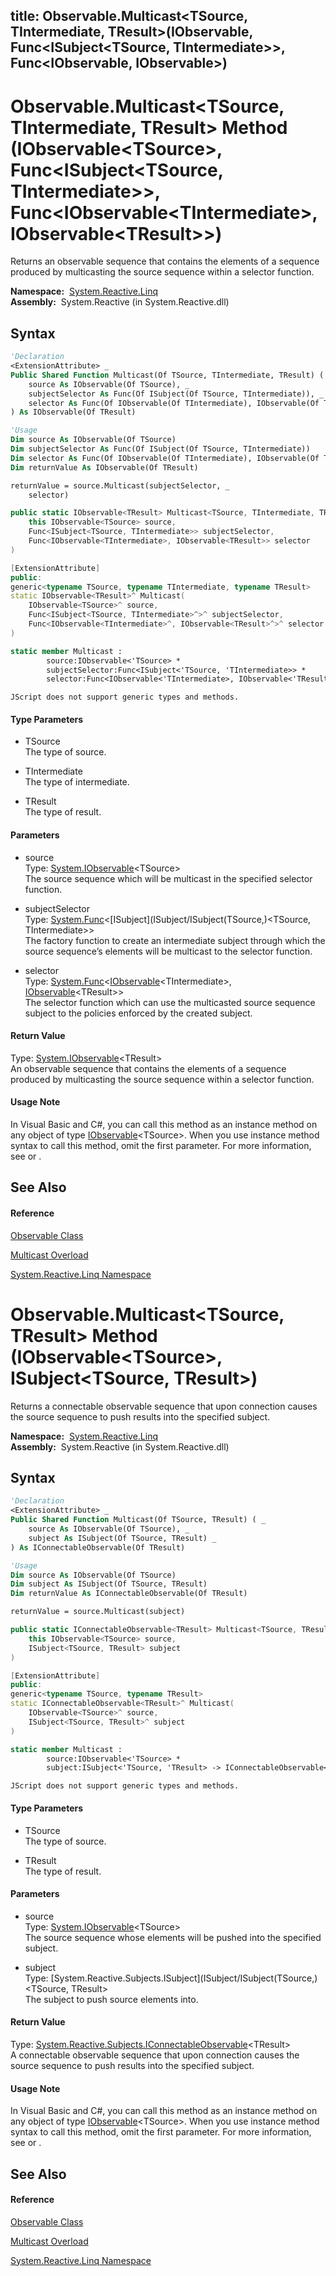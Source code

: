 title: Observable.Multicast<TSource, TIntermediate, TResult>(IObservable<TSource>, Func<ISubject<TSource, TIntermediate>>, Func<IObservable<TIntermediate>, IObservable<TResult>>)
---
# Observable.Multicast\<TSource, TIntermediate, TResult\> Method (IObservable\<TSource\>, Func\<ISubject\<TSource, TIntermediate\>\>, Func\<IObservable\<TIntermediate\>, IObservable\<TResult\>\>)

Returns an observable sequence that contains the elements of a sequence produced by multicasting the source sequence within a selector function.

**Namespace:**  [System.Reactive.Linq](System.Reactive.Linq/System.Reactive.Linq)  
**Assembly:**  System.Reactive (in System.Reactive.dll)

## Syntax

```vb
'Declaration
<ExtensionAttribute> _
Public Shared Function Multicast(Of TSource, TIntermediate, TResult) ( _
    source As IObservable(Of TSource), _
    subjectSelector As Func(Of ISubject(Of TSource, TIntermediate)), _
    selector As Func(Of IObservable(Of TIntermediate), IObservable(Of TResult)) _
) As IObservable(Of TResult)
```

```vb
'Usage
Dim source As IObservable(Of TSource)
Dim subjectSelector As Func(Of ISubject(Of TSource, TIntermediate))
Dim selector As Func(Of IObservable(Of TIntermediate), IObservable(Of TResult))
Dim returnValue As IObservable(Of TResult)

returnValue = source.Multicast(subjectSelector, _
    selector)
```

```csharp
public static IObservable<TResult> Multicast<TSource, TIntermediate, TResult>(
    this IObservable<TSource> source,
    Func<ISubject<TSource, TIntermediate>> subjectSelector,
    Func<IObservable<TIntermediate>, IObservable<TResult>> selector
)
```

```c++
[ExtensionAttribute]
public:
generic<typename TSource, typename TIntermediate, typename TResult>
static IObservable<TResult>^ Multicast(
    IObservable<TSource>^ source, 
    Func<ISubject<TSource, TIntermediate>^>^ subjectSelector, 
    Func<IObservable<TIntermediate>^, IObservable<TResult>^>^ selector
)
```

```fsharp
static member Multicast : 
        source:IObservable<'TSource> * 
        subjectSelector:Func<ISubject<'TSource, 'TIntermediate>> * 
        selector:Func<IObservable<'TIntermediate>, IObservable<'TResult>> -> IObservable<'TResult> 
```

```jscript
JScript does not support generic types and methods.
```

#### Type Parameters

- TSource  
  The type of source.

- TIntermediate  
  The type of intermediate.

- TResult  
  The type of result.

#### Parameters

- source  
  Type: [System.IObservable](https://msdn.microsoft.com/en-us/library/Dd990377)\<TSource\>  
  The source sequence which will be multicast in the specified selector function.

- subjectSelector  
  Type: [System.Func](https://msdn.microsoft.com/en-us/library/Bb534960)\<[ISubject](ISubject/ISubject(TSource,)\<TSource, TIntermediate\>\>  
  The factory function to create an intermediate subject through which the source sequence’s elements will be multicast to the selector function.

- selector  
  Type: [System.Func](https://msdn.microsoft.com/en-us/library/Bb549151)\<[IObservable](https://msdn.microsoft.com/en-us/library/Dd990377)\<TIntermediate\>, [IObservable](https://msdn.microsoft.com/en-us/library/Dd990377)\<TResult\>\>  
  The selector function which can use the multicasted source sequence subject to the policies enforced by the created subject.

#### Return Value

Type: [System.IObservable](https://msdn.microsoft.com/en-us/library/Dd990377)\<TResult\>  
An observable sequence that contains the elements of a sequence produced by multicasting the source sequence within a selector function.

#### Usage Note

In Visual Basic and C\#, you can call this method as an instance method on any object of type [IObservable](https://msdn.microsoft.com/en-us/library/Dd990377)\<TSource\>. When you use instance method syntax to call this method, omit the first parameter. For more information, see [](https://msdn.microsoft.com/en-us/library/Bb384936) or [](https://msdn.microsoft.com/en-us/library/Bb383977).

## See Also

#### Reference

[Observable Class](Observable/Observable)

[Multicast Overload](Multicast/Observable.Multicast)

[System.Reactive.Linq Namespace](System.Reactive.Linq/System.Reactive.Linq)









# Observable.Multicast\<TSource, TResult\> Method (IObservable\<TSource\>, ISubject\<TSource, TResult\>)

Returns a connectable observable sequence that upon connection causes the source sequence to push results into the specified subject.

**Namespace:**  [System.Reactive.Linq](System.Reactive.Linq/System.Reactive.Linq)  
**Assembly:**  System.Reactive (in System.Reactive.dll)

## Syntax

```vb
'Declaration
<ExtensionAttribute> _
Public Shared Function Multicast(Of TSource, TResult) ( _
    source As IObservable(Of TSource), _
    subject As ISubject(Of TSource, TResult) _
) As IConnectableObservable(Of TResult)
```

```vb
'Usage
Dim source As IObservable(Of TSource)
Dim subject As ISubject(Of TSource, TResult)
Dim returnValue As IConnectableObservable(Of TResult)

returnValue = source.Multicast(subject)
```

```csharp
public static IConnectableObservable<TResult> Multicast<TSource, TResult>(
    this IObservable<TSource> source,
    ISubject<TSource, TResult> subject
)
```

```c++
[ExtensionAttribute]
public:
generic<typename TSource, typename TResult>
static IConnectableObservable<TResult>^ Multicast(
    IObservable<TSource>^ source, 
    ISubject<TSource, TResult>^ subject
)
```

```fsharp
static member Multicast : 
        source:IObservable<'TSource> * 
        subject:ISubject<'TSource, 'TResult> -> IConnectableObservable<'TResult> 
```

```jscript
JScript does not support generic types and methods.
```

#### Type Parameters

- TSource  
  The type of source.

- TResult  
  The type of result.

#### Parameters

- source  
  Type: [System.IObservable](https://msdn.microsoft.com/en-us/library/Dd990377)\<TSource\>  
  The source sequence whose elements will be pushed into the specified subject.

- subject  
  Type: [System.Reactive.Subjects.ISubject](ISubject/ISubject(TSource,)\<TSource, TResult\>  
  The subject to push source elements into.

#### Return Value

Type: [System.Reactive.Subjects.IConnectableObservable](IConnectableObservable/IConnectableObservable(T))\<TResult\>  
A connectable observable sequence that upon connection causes the source sequence to push results into the specified subject.

#### Usage Note

In Visual Basic and C\#, you can call this method as an instance method on any object of type [IObservable](https://msdn.microsoft.com/en-us/library/Dd990377)\<TSource\>. When you use instance method syntax to call this method, omit the first parameter. For more information, see [](https://msdn.microsoft.com/en-us/library/Bb384936) or [](https://msdn.microsoft.com/en-us/library/Bb383977).

## See Also

#### Reference

[Observable Class](Observable/Observable)

[Multicast Overload](Multicast/Observable.Multicast)

[System.Reactive.Linq Namespace](System.Reactive.Linq/System.Reactive.Linq)








